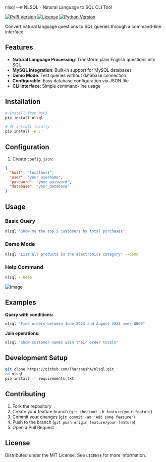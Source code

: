 nlsql --# NLSQL - Natural Language to SQL CLI Tool

[![PyPI Version](https://img.shields.io/pypi/v/nlsql.svg)](https://pypi.org/project/nlsql/)
[![License](https://img.shields.io/badge/License-MIT-blue.svg)](https://github.com/TharaneshA/nlsql/blob/main/LICENSE)
[![Python Version](https://img.shields.io/badge/python-3.7%2B-blue.svg)](https://www.python.org/)

Convert natural language questions to SQL queries through a command-line interface.

## Features
- **Natural Language Processing**: Transform plain English questions into SQL
- **MySQL Integration**: Built-in support for MySQL databases
- **Demo Mode**: Test queries without database connection
- **Configurable**: Easy database configuration via JSON file
- **CLI Interface**: Simple command-line usage

## Installation
```bash
# Install from PyPI
pip install nlsql

# Or install locally
pip install -e .
```

## Configuration
1. Create `config.json`:
```json
{
  "host": "localhost",
  "user": "your_username",
  "password": "your_password",
  "database": "your_database"
}
```

## Usage
### Basic Query
```bash
nlsql "Show me the top 5 customers by total purchases"
```

### Demo Mode
```bash
nlsql "List all products in the electronics category" --demo
```

### Help Command
```bash
nlsql --help
```
![image](https://github.com/user-attachments/assets/5068fc89-b48d-4ae7-8cdf-d695eebb2ef9)

## Examples
**Query with conditions:**
```bash
nlsql "Find orders between June 2023 and August 2023 over $500"
```

**Join operations:**
```bash
nlsql "Show customer names with their order totals"
```

## Development Setup
```bash
git clone https://github.com/TharaneshA/nlsql.git
cd nlsql
pip install -r requirements.txt
```

## Contributing
1. Fork the repository
2. Create your feature branch (`git checkout -b feature/your-feature`)
3. Commit your changes (`git commit -am 'Add some feature'`)
4. Push to the branch (`git push origin feature/your-feature`)
5. Open a Pull Request

## License
Distributed under the MIT License. See `LICENSE` for more information.
